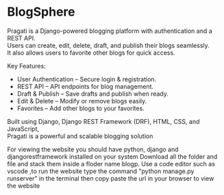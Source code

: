 # BlogSphere
Pragati is a Django-powered blogging platform with authentication and a REST API.  
Users can create, edit, delete, draft, and publish their blogs seamlessly.  
It also allows users to favorite other blogs for quick access.  

Key Features:  
- User Authentication – Secure login & registration.  
- REST API – API endpoints for blog management.  
- Draft & Publish – Save drafts and publish when ready.  
- Edit & Delete – Modify or remove blogs easily.  
- Favorites – Add other blogs to your favorites.  

Built using Django, Django REST Framework (DRF), HTML, CSS, and JavaScript,  
Pragati is a powerful and scalable blogging solution

For viewing the website you should have python, django and djangorestframework installed on your system
Download all the folder and file and stack them inside a floder name blogp.
Use a code editor such as vscode ,to run the website type the command "python manage.py runserver" in the terminal then copy paste the url in your browser to view the website
